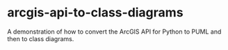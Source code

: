 # arcgis-api-to-class-diagrams
A demonstration of how to convert the ArcGIS API for Python to PUML and then to class diagrams.
